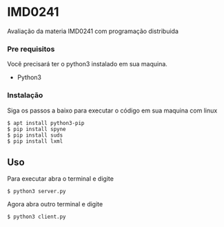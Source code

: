 # IMD0241
Avaliação da materia IMD0241 com programação distribuida

### Pre requisitos

Você precisará ter o python3 instalado em sua maquina.

* Python3

### Instalação

Siga os passos a baixo para executar o código em sua maquina com linux

```
$ apt install python3-pip
$ pip install spyne
$ pip install suds
$ pip install lxml
```

## Uso

Para executar abra o terminal e digite

```
$ python3 server.py
```
Agora abra outro terminal e digite
```
$ python3 client.py
```
